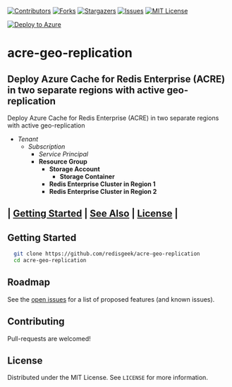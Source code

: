 [![Contributors][contributors-shield]][contributors-url]
[![Forks][forks-shield]][forks-url]
[![Stargazers][stars-shield]][stars-url]
[![Issues][issues-shield]][issues-url]
[![MIT License][license-shield]][license-url]

[![Deploy to Azure](https://aka.ms/deploytoazurebutton)](https://portal.azure.com/#create/Microsoft.Template/uri/https%3A%2F%2Fraw.githubusercontent.com%2Fredisgeek%2Facre-terraform-geo-replication-simple%2Fmain%2FARM%2FACRE%2Fcluster.json)

# acre-geo-replication
## Deploy Azure Cache for Redis Enterprise (ACRE) in two separate regions with active geo-replication

Deploy Azure Cache for Redis Enterprise (ACRE)
in two separate regions with active geo-replication

- _Tenant_
  - _Subscription_
    - _Service Principal_
    - **Resource Group**
      - **Storage Account**
        - **Storage Container**
      - **Redis Enterprise Cluster in Region 1**
      - **Redis Enterprise Cluster in Region 2**
      
## | [Getting Started](#getting-started) | [See Also](#see-also)  | [License](#license) |
   
## Getting Started

```bash
  git clone https://github.com/redisgeek/acre-geo-replication
  cd acre-geo-replication
```

## Roadmap

See the [open issues](https://github.com/redisgeek/acre-geo-replication/issues) for a list of proposed features (and known issues).

## Contributing

Pull-requests are welcomed!

## License

Distributed under the MIT License. See `LICENSE` for more information.

[contributors-shield]: https://img.shields.io/github/contributors/redisgeek/acre-terraform-geo-replication.svg?style=for-the-badge
[contributors-url]: https://github.com/redisgeek/acre-terraform-geo-replication/graphs/contributors
[forks-shield]: https://img.shields.io/github/forks/redisgeek/acre-terraform-geo-replication.svg?style=for-the-badge
[forks-url]: https://github.com/redisgeek/acre-terraform-geo-replication/network/members
[stars-shield]: https://img.shields.io/github/stars/redisgeek/acre-terraform-geo-replication.svg?style=for-the-badge
[stars-url]: https://github.com/redisgeek/acre-terraform-geo-replication/stargazers
[issues-shield]: https://img.shields.io/github/issues/redisgeek/acre-terraform-geo-replication.svg?style=for-the-badge
[issues-url]: https://github.com/redisgeek/acre-terraform-geo-replication/issues
[license-shield]: https://img.shields.io/github/license/redisgeek/acre-terraform-geo-replication.svg?style=for-the-badge
[license-url]: https://github.com/redisgeek/acre-terraform-geo-replication/blob/master/LICENSE.txt